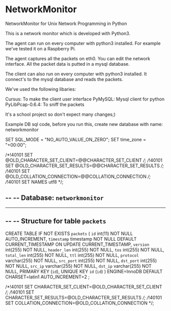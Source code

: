 NetworkMonitor
==============

NetworkMonitor for Unix Network Programming in Python


This is a network monitor which is developed with Python3.

The agent can run on every computer with python3 installed. For example we've tested it on a Raspberry Pi. 

The agent captures all the packets on eth0. You can edit the network interface. All the packet data is putted in a mysql database. 

The client can also run on every computer with python3 installed. It connect's to the mysql database and reads the packets. 

We've used the following libaries:

Cursus: To make the client user interface
PyMySQL: Mysql client for python
PyLibPcap-0.6.4: To sniff the packets

It's a school project so don't expect many changes;)


Example DB sql code, before you run this, create new database with name: networkmonitor

SET SQL_MODE = "NO_AUTO_VALUE_ON_ZERO";
SET time_zone = "+00:00";


/*!40101 SET @OLD_CHARACTER_SET_CLIENT=@@CHARACTER_SET_CLIENT */;
/*!40101 SET @OLD_CHARACTER_SET_RESULTS=@@CHARACTER_SET_RESULTS */;
/*!40101 SET @OLD_COLLATION_CONNECTION=@@COLLATION_CONNECTION */;
/*!40101 SET NAMES utf8 */;

--
-- Database: `networkmonitor`
--

-- --------------------------------------------------------

--
-- Structure for table `packets`
--

CREATE TABLE IF NOT EXISTS `packets` (
  `id` int(11) NOT NULL AUTO_INCREMENT,
  `timestamp` timestamp NOT NULL DEFAULT CURRENT_TIMESTAMP ON UPDATE CURRENT_TIMESTAMP,
  `version` int(255) NOT NULL,
  `header_len` int(255) NOT NULL,
  `tos` int(255) NOT NULL,
  `total_len` int(255) NOT NULL,
  `ttl` int(255) NOT NULL,
  `protocol` varchar(255) NOT NULL,
  `src_port` int(255) NOT NULL,
  `dst_port` int(255) NOT NULL,
  `src_ip` varchar(255) NOT NULL,
  `dst_ip` varchar(255) NOT NULL,
  PRIMARY KEY (`id`),
  UNIQUE KEY `id` (`id`)
) ENGINE=InnoDB  DEFAULT CHARSET=latin1 AUTO_INCREMENT=2 ;

/*!40101 SET CHARACTER_SET_CLIENT=@OLD_CHARACTER_SET_CLIENT */;
/*!40101 SET CHARACTER_SET_RESULTS=@OLD_CHARACTER_SET_RESULTS */;
/*!40101 SET COLLATION_CONNECTION=@OLD_COLLATION_CONNECTION */;

